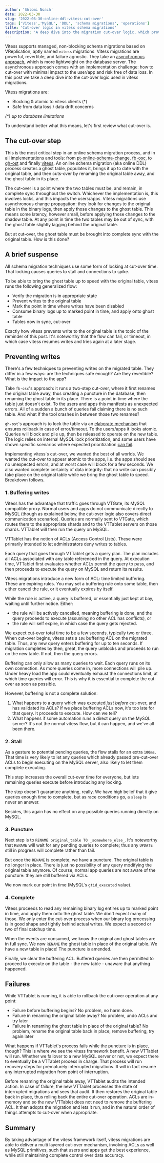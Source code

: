 ```yaml
---
author: 'Shlomi Noach'
date: 2022-03-30
slug: '2022-03-30-online-ddl-vitess-cut-over'
tags: ['Vitess','MySQL', 'DDL', 'schema migrations', 'operations']
title: 'Cut-over logic in vitess schema migrations'
description: 'A deep dive into the migration cut-over logic, which provides the best experience to the apps while maintaining complete data integrity'
---
```


Vitess supports managed, non-blocking schema migrations based on VReplication, aptly named `vitess` migrations. Vitess migrations are powerful, revertible, and failure agnostic. They take an [asynchronous approach](https://docs.planetscale.com/learn/online-schema-change-tools-comparison#synchronous-vs-asynchronous), which is more lightweight on the database server. The asynchronous approach comes with an implementation challenge: how to cut-over with minimal impact to the user/app and risk free of data loss. In this post we take a deep dive into the cut-over logic used in vitess migrations.

Vitess migrations are:

- Blocking & atomic to vitess clients (*)
- Safe from data loss / data drift concerns

_(*) up to database limitations_

To understand better what this means, let's first review what cut-over is.

## The cut-over step

This is the most critical step in an online schema migration process, and in all implementations and tools: from [pt-online-schema-change](https://www.percona.com/doc/percona-toolkit/3.0/pt-online-schema-change.html), [fb-osc](http://bazaar.launchpad.net/~mysqlatfacebook/mysqlatfacebook/tools/annotate/head:/osc/OnlineSchemaChange.php), to [gh-ost](https://github.com/github/gh-ost) and finally [vitess](https://vitess.io/docs/user-guides/schema-changes/).
An online schema migration (aka online DDL) process creates a ghost table, populates it, brings it up to date with the original table, and then cuts-over by renaming the original table away, and the ghost table in its place.

The cut-over is a point where the two tables must be, and remain, in complete sync throughout the switch. Whichever the implementation is, this involves locks, and this impacts the users/apps.
Vitess migrations use asynchronous change propagation: they look for changes to the original table in the binary logs, then apply those changes to the ghost table. This means some latency, however small, before applying those changes to the shadow table. At any point in time the two tables may be out of sync, with the ghost table slightly lagging behind the original table.

But at cut-over, the ghost table must be brought into complete sync with the original table. How is this done?

## A brief suspense

All schema migration techniques use some form of locking at cut-over time. That locking causes queries to stall and connections to spike.

To be able to bring the ghost table up to speed with the original table, vitess runs the following generalized flow:

- Verify the migration is in appropriate state
- Prevent writes to the original table
- Mark the point in time where writes have been disabled
- Consume binary logs up to marked point in time, and apply onto ghost table
- Tables now in sync, cut-over

Exactly how vitess prevents write to the original table is the topic of the reminder of this post. It's noteworthy that the flow can fail, or timeout, in which case vitess resumes writes and tries again at a later stage.

## Preventing writes

There's a few techniques to preventing writes on the migrated table. They differ in a few ways: are the techniques safe enough? Are they revertible? What is the impact to the app?

Take `fb-osc`'s approach: it runs a two-step cut-over, where it first renames the original table away, thus creating a puncture in the database, then renaming the ghost table in its place. There is a point in time where the table just doesn't exist. To the users and apps this manifests as unexpected errors. All of a sudden a bunch of queries fail claiming there is no such table. And what if the tool crashes in between those two renames?

`gh-ost`'s approach is to lock the table via an [elaborate mechanism](https://github.com/github/gh-ost/issues/82) that ensures rollback in case of error/timeout. To the users/apps it looks atomic. Queries will block and pile up, then be released to operate on the new table. The logic relies on internal MySQL lock prioritization, and some users have shown specific scenarios where expected prioritization [can fail](https://github.com/github/gh-ost/issues/887).

Implementing vitess's cut-over, we wanted the best of all worlds. We wanted the cut-over to appear atomic to the apps, i.e. the apps should see no unexpected errors, and at worst case will block for a few seconds. We also wanted complete certainty of data integrity: that no write can possibly take place on the original table while we bring the ghost table to speed. Breakdown follows.

### 1. Buffering writes

Vitess has the advantage that traffic goes through VTGate, its MySQL compatible proxy. Normal users and apps do not communicate directly to MySQL (though as explained below, the cut-over logic also covers direct communication scenarios). Queries are normally sent to VTGate, which routes them to the appropriate shards and to the VTTablet servers on those shards. VTTablet will then run the query on MySQL.

VTTablet has the notion of ACLs (Access Control Lists). These were primarily intended to let administrators deny writes to tables.

Each query that goes through VTTablet gets a query plan. The plan includes all ACLs associated with any table referenced in the query. At execution time, VTTablet first evaluates whether ACLs permit the query to pass, and then proceeds to execute the query on MySQL and return its results.

Vitess migrations introduce a new form of ACL: time limited buffering. These are expiring rules. You may set a buffering rule onto some table, then either cancel the rule, or it eventually expires by itself.

While the rule is active, a query is buffered, or essentially just kept at bay, waiting until further notice. Either:

- the rule will be actively cancelled, meaning buffering is done, and the query proceeds to execute (assuming no other ACL has conflicts), or
- the rule will self expire, in which case the query gets rejected.

We expect cut-over total time to be a few seconds, typically two or three. When cut-over begins, vitess sets a `10s` buffering ACL on the migrated table. Thus, any new query enters buffering for up to ten seconds. If migration completes by then, great, the query unblocks and proceeds to run on the new table. If not, then the query errors.

Buffering can only allow as many queries to wait. Each query runs on its own connection. As more queries come in, more connections will pile up. Under heavy load the app could eventually exhaust the connections limit, at which time queries will error. This is why it is essential to complete the cut-over as soon as possible.

However, buffering is not a complete solution:

1. What happens to a query which was executed _just before_ cut-over, and has validated its ACLs? If we place buffering ACLs now, it's too late for that query. It proceeds to execute. How can we tell?
2. What happens if some automation runs a direct query on the MySQL server? It's not the normal vitess flow, but it can happen, and we've all been there.

### 2. Stall

As a gesture to potential pending queries, the flow stalls for an extra `100ms`. That time is very likely to let any queries which already passed pre-cut-over ACLs to begin executing on the MySQL server, also likely to let them complete executing.

This step increases the overall cut-over time for everyone, but lets remaining queries execute before introducing any locking.

The step doesn't guarantee anything, really. We have high belief that it give queries enough time to complete, but as race conditions go, a `sleep` is never an answer.

Besides, this again has no effect on any possible queries running directly on MySQL.

### 3. Puncture

Next step is to `RENAME original_table TO _somewhere_else_`. It's noteworthy that `RENAME` will wait for any pending queries to complete; thus any `UPDATE` still in progress will complete rather than fail.

But once the `RENAME` is complete, we have a puncture. The original table is no longer in place. There is just no possibility of any query modifying the original table anymore. Of course, normal app queries are not aware of the puncture: they are still buffered via ACLs.

We now mark our point in time (MySQL's `gtid_executed` value).

### 4. Complete

Vitess proceeds to read any remaining binary log entires up to marked point in time, and apply them onto the ghost table. We don't expect many of those. We only enter the cut-over process when our binary log processing is in good shape and tightly behind actual writes. We expect a second or two of final catchup time.

When the events are consumed, we know the original and ghost tables are in full sync. We now `RENAME` the ghost table in place of the original table. We have a new table in place! The puncture is amended.

Finally, we clear the buffering ACL. Buffered queries are then permitted to proceed to execute on the table - the new table - unaware that anything happened.

## Failures

While VTTablet is running, it is able to rollback the cut-over operation at any point:

- Failure before buffering begins? No problem, no harm done.
- Failure in renaming the original table away? No problem, undo ACLs and try later
- Failure in renaming the ghost table in place of the original table? No problem, rename the original table back in place, remove buffering, try again later

What happens if VTTablet's process fails while the puncture is in place, though? This is where we see the vitess framework benefit. A new VTTablet will run. Whether we failover to a new MySQL server or not, we expect there to eventually be a VTTablet process in charge. That process will run recovery steps for prematurely interrupted migrations. It will in fact resume any interrupted migration from point of interruption.

Before renaming the original table away, VTTablet audits the intended action. In case of failure, the new VTTablet processes the state of interrupted migrations and sees that audit. It then restores the original table back in place, thus rolling back the entire cut-over operation. ACLs are in-memory and so the new VTTablet does not need to remove the buffering ACL. It then adopts the migration and lets it run, and in the natural order of things attempts to cut-over when appropriate.

## Summary

By taking advantage of the vitess framework itself, vitess migrations are able to deliver a multi layered cut-over mechanism, involving ACLs as well as MySQL primitives, such that users and apps get the best experience, while still maintaining complete control over data accuracy.
